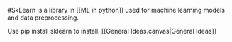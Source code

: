 #SkLearn is a library in [[ML in python]] used for machine learning models and data preprocessing.

Use pip install sklearn to install.
[[General Ideas.canvas|General Ideas]]